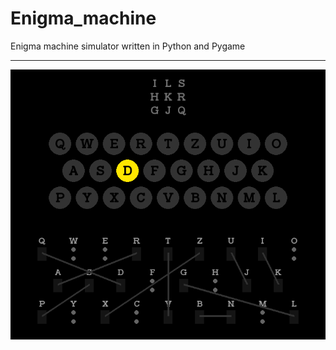 # Enigma_machine
Enigma machine simulator written in Python and Pygame

---
<img alt="enigma image" src="./img/enigma.png">
